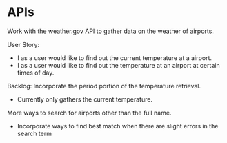 # APIs
Work with the weather.gov API to gather data on the weather of airports. 

User Story: 
 - I as a user would like to find out the current temperature at a airport.
 - I as a user would like to find out the temperature at an airport at certain times of day. 
 
Backlog: 
Incorporate the period portion of the temperature retrieval. 
 - Currently only gathers the current temperature.
 
More ways to search for airports other than the full name.
 - Incorporate ways to find best match when there are slight errors in the search term
